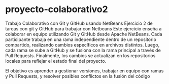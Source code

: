 # proyecto-colaborativo2
Trabajo Colaborativo con Git y GitHub usando NetBeans
Ejercicio 2 de tareas con git y GitHub para trabajar con Netbeans
Este ejercicio enseña a colaborar en equipo utilizando Git y GitHub desde Apache NetBeans. 
Cada participante trabaja en una rama independiente dentro de un repositorio compartido, realizando cambios específicos en archivos distintos. 
Luego, cada rama se sube a GitHub y se fusiona con la rama principal a través de Pull Requests. 
Finalmente, los cambios se actualizan en los repositorios locales para reflejar el estado final del proyecto.

El objetivo es aprender a gestionar versiones, trabajar en equipo con ramas y Pull Requests, y resolver posibles conflictos en la fusión del código
